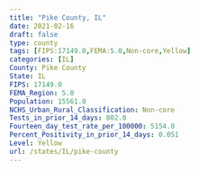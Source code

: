 ```yaml
---
title: "Pike County, IL"
date: 2021-02-16
draft: false
type: county
tags: [FIPS:17149.0,FEMA:5.0,Non-core,Yellow]
categories: [IL]
County: Pike County
State: IL
FIPS: 17149.0
FEMA_Region: 5.0
Population: 15561.0
NCHS_Urban_Rural_Classification: Non-core
Tests_in_prior_14_days: 802.0
Fourteen_day_test_rate_per_100000: 5154.0
Percent_Positivity_in_prior_14_days: 0.051
Level: Yellow
url: /states/IL/pike-county
---
```



